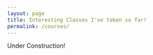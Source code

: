 ```yaml
---
layout: page
title: Interesting Classes I've taken so far!
permalink: /courses/
---
```


Under Construction!
